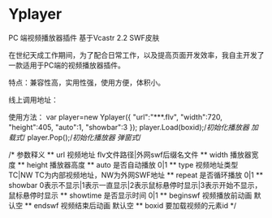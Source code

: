 # Yplayer

PC 端视频播放器插件 基于Vcastr 2.2 SWF皮肤

在世纪天成工作期间，为了配合日常工作，以及提高页面开发效率，我自主开发了一款适用于PC端的视频播放器插件。

特点：兼容性高，实用性强，使用方便，体积小。

线上调用地址：
<script type="text/javascript" src="http://img1.tiancitycdn.com/cls/utils/common/Yplayer/Yplayer.js"></script>

使用方法：
var player=new Yplayer({
	"url":"***.flv",
	"width":720,
	"height":405,
	"auto":1,
	"showbar":3
});
player.Load(boxid);/*初始化播放器 加载式*/
player.Pop();/*初始化播放器 弹窗式*/

/* 参数释义
** url 视频地址 flv文件路径|外网swf后缀名文件
** width 播放器宽度
** height 播放器高度
** auto 是否自动播放 0|1
** type 视频地址类型 TC|NW TC为内部视频地址，NW为外网SWF地址
** repeat 是否循环播放 0|1 
** showbar 0表示不显示|1表示一直显示|2表示鼠标悬停时显示|3表示开始不显示，鼠标悬停时显示 
** showtime 是否显示时间 0|1
** beginswf 视频播放前动画 默认空
** endswf 视频结束后动画 默认空
** boxid 要加载视频的元素id
*/
